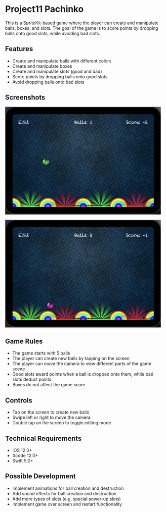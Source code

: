 # Project11 Pachinko

This is a SpriteKit-based game where the player can create and manipulate balls, boxes, and slots. The goal of the game is to score points by dropping balls onto good slots, while avoiding bad slots.

## Features

* Create and manipulate balls with different colors
* Create and manipulate boxes
* Create and manipulate slots (good and bad)
* Score points by dropping balls onto good slots
* Avoid dropping balls onto bad slots

## Screenshots

<p align="center">
  <img src="screenshots/gameplay1.png" alt="Gameplay 1" width="600"/>
</p>

<p align="center">
  <img src="screenshots/gameplay2.png" alt="Gameplay 2" width="600"/>
</p>

## Game Rules

* The game starts with 5 balls
* The player can create new balls by tapping on the screen
* The player can move the camera to view different parts of the game scene
* Good slots award points when a ball is dropped onto them, while bad slots deduct points
* Boxes do not affect the game score

## Controls

* Tap on the screen to create new balls
* Swipe left or right to move the camera
* Double tap on the screen to toggle editing mode

## Technical Requirements

* iOS 12.0+
* Xcode 12.0+
* Swift 5.0+

## Possible Development

* Implement animations for ball creation and destruction
* Add sound effects for ball creation and destruction
* Add more types of slots (e.g. special power-up slots)
* Implement game over screen and restart functionality
